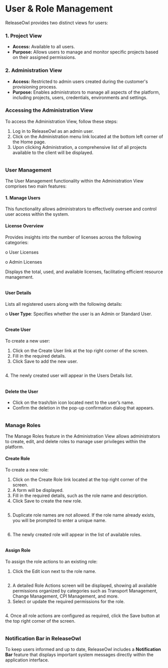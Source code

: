 # User & Role Management

ReleaseOwl provides two distinct views for users:

### 1. Project View

* **Access:** Available to all users.
* &#x20;**Purpose:** Allows users to manage and monitor specific projects based on their assigned permissions.

### 2. Administration View

* &#x20;**Access:** Restricted to admin users created during the customer's provisioning process.
* &#x20;**Purpose:** Enables administrators to manage all aspects of the platform, including projects, users, credentials, environments and settings.

### **Accessing the Administration View**

To access the Administration View, follow these steps:

1. Log in to ReleaseOwl as an admin user.
2. Click on the Administration menu link located at the bottom left corner of the Home page.
3. Upon clicking Administration, a comprehensive list of all projects available to the client will be displayed.

<figure><img src="../../.gitbook/assets/image (367).png" alt=""><figcaption></figcaption></figure>

### User Management

The User Management functionality within the Administration View comprises two main features:

#### 1. Manage Users

This functionality allows administrators to effectively oversee and control user access within the system.

#### License Overview

Provides insights into the number of licenses across the following categories:

o   User Licenses

o   Admin Licenses

Displays the total, used, and available licenses, facilitating efficient resource management.

<figure><img src="../../.gitbook/assets/image (421).png" alt=""><figcaption></figcaption></figure>

#### User Details

Lists all registered users along with the following details:

o   **User Type**: Specifies whether the user is an Admin or Standard User.

<figure><img src="../../.gitbook/assets/image (422).png" alt=""><figcaption></figcaption></figure>

#### Create User

To create a new user:

1. Click on the Create User link at the top right corner of the screen.
2. Fill in the required details.
3. Click Save to add the new user.

<figure><img src="../../.gitbook/assets/image (418).png" alt=""><figcaption></figcaption></figure>

4\. The newly created user will appear in the Users Details list.

<figure><img src="../../.gitbook/assets/image (420).png" alt=""><figcaption></figcaption></figure>

#### Delete the User

* Click on the trash/bin icon located next to the user’s name.
* Confirm the deletion in the pop-up confirmation dialog that appears.

<figure><img src="../../.gitbook/assets/image (419).png" alt=""><figcaption></figcaption></figure>

### Manage Roles

The Manage Roles feature in the Administration View allows administrators to create, edit, and delete roles to manage user privileges within the platform.

#### Create Role

To create a new role:

1. Click on the Create Role link located at the top right corner of the screen.
2. &#x20;A form will be displayed.
3. Fill in the required details, such as the role name and description.
4. Click Save to create the new role.

<figure><img src="../../.gitbook/assets/image (376).png" alt=""><figcaption></figcaption></figure>

5. Duplicate role names are not allowed. If the role name already exists, you will be prompted to enter a unique name.

<figure><img src="../../.gitbook/assets/image (1014).png" alt=""><figcaption></figcaption></figure>

6. The newly created role will appear in the list of available roles.

<figure><img src="../../.gitbook/assets/image (1015).png" alt=""><figcaption></figcaption></figure>

#### Assign Role

To assign the role actions to an existing role:

1. Click the Edit icon next to the role name.

<figure><img src="../../.gitbook/assets/image (378).png" alt=""><figcaption></figcaption></figure>

2. A detailed Role Actions screen will be displayed, showing all available permissions organized by categories such as Transport Management, Change Management, CPI Management, and more.
3. Select or update the required permissions for the role.

<figure><img src="../../.gitbook/assets/image (379).png" alt=""><figcaption></figcaption></figure>

4\. Once all role actions are configured as required, click the Save button at the top right corner of the screen.

<figure><img src="../../.gitbook/assets/image (381).png" alt=""><figcaption></figcaption></figure>

### **Notification Bar in ReleaseOwl**

To keep users informed and up to date, ReleaseOwl includes a **Notification Bar** feature that displays important system messages directly within the application interface.

<figure><img src="../../.gitbook/assets/spaces_gxMFrS3iS93Acg8g9ASO_uploads_vqTukABmP7328zT1QZxY_image.webp" alt=""><figcaption></figcaption></figure>
